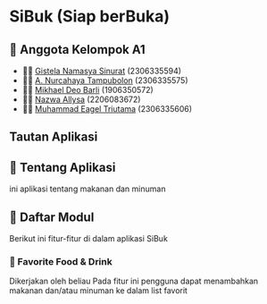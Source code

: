 # SiBuk (Siap berBuka)

## 🎉 Anggota Kelompok A1
* 🧑‍🦲 [Gistela Namasya Sinurat](https://github.com/GistelaS) (2306335594)
* 🧑‍🦲 [A. Nurcahaya Tampubolon](https://github.com/clvdyo) (2306335575)
* 🧑‍🦲 [Mikhael Deo Barli](https://github.com/Midebar) (1906350572)
* 🧑‍🦲 [Nazwa Allysa](https://github.com/averitastio) (2206083672)
* 🧑‍🦲 [Muhammad Eagel Triutama](https://github.com/MhmdEagel) (2306335606)

## Tautan Aplikasi

## 📒 Tentang Aplikasi
ini aplikasi tentang makanan dan minuman

## 📃 Daftar Modul
Berikut ini fitur-fitur di dalam aplikasi SiBuk

### 🍔 Favorite Food & Drink
Dikerjakan oleh beliau
Pada fitur ini pengguna dapat menambahkan makanan dan/atau minuman ke dalam list favorit 
